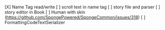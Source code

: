 
[X] Name Tag read/write
[ ] scroll text in name tag
[ ] story file and parser
[ ] story editor in Book
[ ] Human with skin (https://github.com/SpongePowered/SpongeCommon/issues/318)
[ ] FormattingCodeTextSerializer
